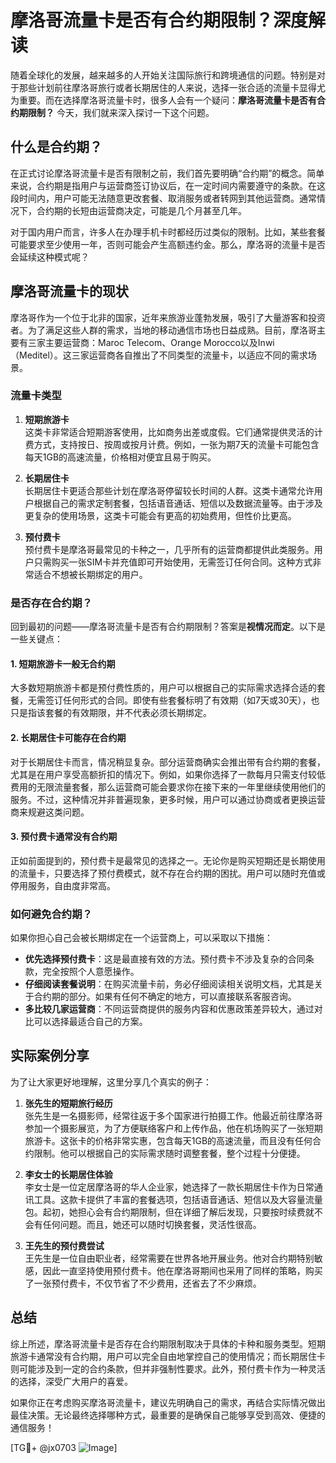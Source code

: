 # 摩洛哥流量卡是否有合约期限制？深度解读

随着全球化的发展，越来越多的人开始关注国际旅行和跨境通信的问题。特别是对于那些计划前往摩洛哥旅行或者长期居住的人来说，选择一张合适的流量卡显得尤为重要。而在选择摩洛哥流量卡时，很多人会有一个疑问：**摩洛哥流量卡是否有合约期限制？** 今天，我们就来深入探讨一下这个问题。

## 什么是合约期？

在正式讨论摩洛哥流量卡是否有限制之前，我们首先要明确“合约期”的概念。简单来说，合约期是指用户与运营商签订协议后，在一定时间内需要遵守的条款。在这段时间内，用户可能无法随意更改套餐、取消服务或者转网到其他运营商。通常情况下，合约期的长短由运营商决定，可能是几个月甚至几年。

对于国内用户而言，许多人在办理手机卡时都经历过类似的限制。比如，某些套餐可能要求至少使用一年，否则可能会产生高额违约金。那么，摩洛哥的流量卡是否会延续这种模式呢？

## 摩洛哥流量卡的现状

摩洛哥作为一个位于北非的国家，近年来旅游业蓬勃发展，吸引了大量游客和投资者。为了满足这些人群的需求，当地的移动通信市场也日益成熟。目前，摩洛哥主要有三家主要运营商：Maroc Telecom、Orange Morocco以及Inwi（Meditel）。这三家运营商各自推出了不同类型的流量卡，以适应不同的需求场景。

### 流量卡类型

1. **短期旅游卡**  
   这类卡非常适合短期游客使用，比如商务出差或度假。它们通常提供灵活的计费方式，支持按日、按周或按月计费。例如，一张为期7天的流量卡可能包含每天1GB的高速流量，价格相对便宜且易于购买。

2. **长期居住卡**  
   长期居住卡更适合那些计划在摩洛哥停留较长时间的人群。这类卡通常允许用户根据自己的需求定制套餐，包括语音通话、短信以及数据流量等。由于涉及更复杂的使用场景，这类卡可能会有更高的初始费用，但性价比更高。

3. **预付费卡**  
   预付费卡是摩洛哥最常见的卡种之一，几乎所有的运营商都提供此类服务。用户只需购买一张SIM卡并充值即可开始使用，无需签订任何合同。这种方式非常适合不想被长期绑定的用户。

### 是否存在合约期？

回到最初的问题——摩洛哥流量卡是否有合约期限制？答案是**视情况而定**。以下是一些关键点：

#### 1. 短期旅游卡一般无合约期  
大多数短期旅游卡都是预付费性质的，用户可以根据自己的实际需求选择合适的套餐，无需签订任何形式的合同。即使有些套餐标明了有效期（如7天或30天），也只是指该套餐的有效期限，并不代表必须长期绑定。

#### 2. 长期居住卡可能存在合约期  
对于长期居住卡而言，情况稍显复杂。部分运营商确实会推出带有合约期的套餐，尤其是在用户享受高额折扣的情况下。例如，如果你选择了一款每月只需支付较低费用的无限流量套餐，那么运营商可能会要求你在接下来的一年里继续使用他们的服务。不过，这种情况并非普遍现象，更多时候，用户可以通过协商或者更换运营商来规避这类问题。

#### 3. 预付费卡通常没有合约期  
正如前面提到的，预付费卡是最常见的选择之一。无论你是购买短期还是长期使用的流量卡，只要选择了预付费模式，就不存在合约期的困扰。用户可以随时充值或停用服务，自由度非常高。

### 如何避免合约期？

如果你担心自己会被长期绑定在一个运营商上，可以采取以下措施：

- **优先选择预付费卡**：这是最直接有效的方法。预付费卡不涉及复杂的合同条款，完全按照个人意愿操作。
- **仔细阅读套餐说明**：在购买流量卡前，务必仔细阅读相关说明文档，尤其是关于合约期的部分。如果有任何不确定的地方，可以直接联系客服咨询。
- **多比较几家运营商**：不同运营商提供的服务内容和优惠政策差异较大，通过对比可以选择最适合自己的方案。

## 实际案例分享

为了让大家更好地理解，这里分享几个真实的例子：

1. **张先生的短期旅行经历**  
   张先生是一名摄影师，经常往返于多个国家进行拍摄工作。他最近前往摩洛哥参加一个摄影展览，为了方便联络客户和上传作品，他在机场购买了一张短期旅游卡。这张卡的价格非常实惠，包含每天1GB的高速流量，而且没有任何合约限制。他可以根据自己的实际需求随时调整套餐，整个过程十分便捷。

2. **李女士的长期居住体验**  
   李女士是一位定居摩洛哥的华人企业家，她选择了一款长期居住卡作为日常通讯工具。这款卡提供了丰富的套餐选项，包括语音通话、短信以及大容量流量包。起初，她担心会有合约期限制，但在详细了解后发现，只要按时续费就不会有任何问题。而且，她还可以随时切换套餐，灵活性很高。

3. **王先生的预付费尝试**  
   王先生是一位自由职业者，经常需要在世界各地开展业务。他对合约期特别敏感，因此一直坚持使用预付费卡。他在摩洛哥期间也采用了同样的策略，购买了一张预付费卡，不仅节省了不少费用，还省去了不少麻烦。

## 总结

综上所述，摩洛哥流量卡是否存在合约期限制取决于具体的卡种和服务类型。短期旅游卡通常没有合约期，用户可以完全自由地掌控自己的使用情况；而长期居住卡则可能涉及到一定的合约条款，但并非强制性要求。此外，预付费卡作为一种灵活的选择，深受广大用户的喜爱。

如果你正在考虑购买摩洛哥流量卡，建议先明确自己的需求，再结合实际情况做出最佳决策。无论最终选择哪种方式，最重要的是确保自己能够享受到高效、便捷的通信服务！

[TG💪+ @jx0703 ![Image](https://github.com/user-attachments/assets/dbca1d08-cadb-493c-b0ec-ad6f7a83f270)]